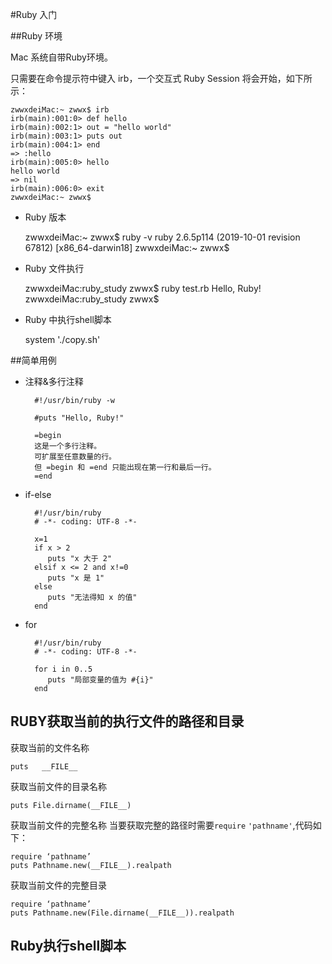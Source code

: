 #Ruby 入门

##Ruby 环境

Mac 系统自带Ruby环境。

只需要在命令提示符中键入 irb，一个交互式 Ruby Session 将会开始，如下所示：

    zwwxdeiMac:~ zwwx$ irb
    irb(main):001:0> def hello
    irb(main):002:1> out = "hello world"
    irb(main):003:1> puts out
    irb(main):004:1> end
    => :hello
    irb(main):005:0> hello
    hello world
    => nil
    irb(main):006:0> exit
	zwwxdeiMac:~ zwwx$ 

* Ruby 版本

    zwwxdeiMac:~ zwwx$ ruby -v
    ruby 2.6.5p114 (2019-10-01 revision 67812) [x86_64-darwin18]
    zwwxdeiMac:~ zwwx$ 

* Ruby 文件执行

    zwwxdeiMac:ruby_study zwwx$ ruby test.rb 
    Hello, Ruby!
    zwwxdeiMac:ruby_study zwwx$ 

* Ruby 中执行shell脚本

    system './copy.sh'

##简单用例
    
* 注释&多行注释

	    #!/usr/bin/ruby -w
	     
	    #puts "Hello, Ruby!"
     
	    =begin
	    这是一个多行注释。
	    可扩展至任意数量的行。
	    但 =begin 和 =end 只能出现在第一行和最后一行。 
	    =end

* if-else

		#!/usr/bin/ruby
		# -*- coding: UTF-8 -*-
		 
		x=1
		if x > 2
		   puts "x 大于 2"
		elsif x <= 2 and x!=0
		   puts "x 是 1"
		else
		   puts "无法得知 x 的值"
		end

* for

	    #!/usr/bin/ruby
	    # -*- coding: UTF-8 -*-
	     
	    for i in 0..5
	       puts "局部变量的值为 #{i}"
	    end


## RUBY获取当前的执行文件的路径和目录

获取当前的文件名称

    puts   __FILE__  
获取当前文件的目录名称

    puts File.dirname(__FILE__)
获取当前文件的完整名称
当要获取完整的路径时需要`require` `'pathname'`,代码如下：

    require ‘pathname’
    puts Pathname.new(__FILE__).realpath    
获取当前文件的完整目录

    require ‘pathname’
    puts Pathname.new(File.dirname(__FILE__)).realpath

## Ruby执行shell脚本

